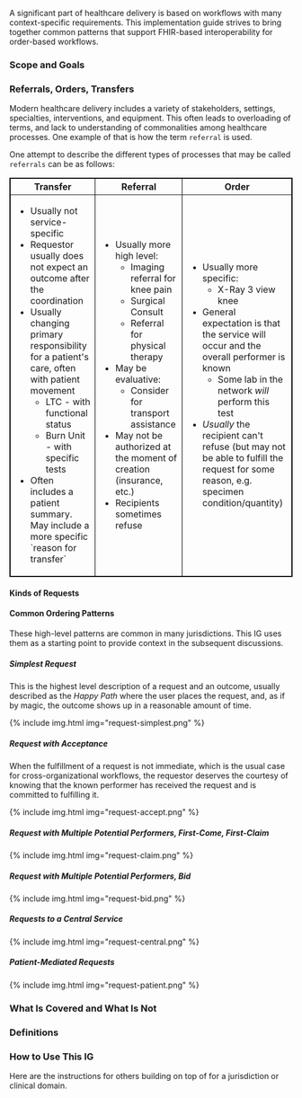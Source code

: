 A significant part of healthcare delivery is based on workflows with many context-specific requirements. This implementation guide strives to bring together common patterns that support FHIR-based interoperability for order-based workflows.
### Scope and Goals

### Referrals, Orders, Transfers
Modern healthcare delivery includes a variety of stakeholders, settings, specialties, interventions, and equipment. This often leads to overloading of terms, and lack to understanding of commonalities among healthcare processes. One example of that is how the term `referral` is used.

One attempt to describe the different types of processes that may be called `referrals` can be as follows:

<table border="1" borderspacing="0" style='border: 1px solid black; border-collapse: collapse'>
    <thead>
      <tr class="header">
        <th>Transfer</th>
        <th>Referral</th>
        <th>Order</th>
      </tr>
    </thead>
    <tbody>
      <tr class="odd">
        <td>
          <ul>
            <li>Usually not service-specific</li>
            <li>Requestor usually does not expect an outcome after the coordination</li>
            <li>Usually changing primary responsibility for a patient's care, often with patient movement
              <ul>
                <li>LTC - with functional status</li>
                <li>Burn Unit - with specific tests</li>
              </ul>
            </li>
            <li>Often includes a patient summary. May include a more specific `reason for transfer`</li>
          </ul>
        </td>
        <td>
          <ul>
            <li>Usually more high level:
              <ul>
                <li>Imaging referral for knee pain</li>
                <li>Surgical Consult</li>
                <li>Referral for physical therapy</li>
              </ul>
            </li>
            <li>May be evaluative:
              <ul>
                <li>Consider for transport assistance</li>
              </ul>
            </li>
            <li>
              May not be authorized at the moment of creation (insurance, etc.)
            </li>
            <li>
              Recipients sometimes refuse
            </li>
          </ul>
        </td>
        <td>
          <ul>
            <li>Usually more specific:
              <ul>
                <li>X-Ray 3 view knee</li>
              </ul>
            </li>
            <li>General expectation is that the service will occur and the overall performer is known
              <ul>
                <li>Some lab in the network <em>will</em> perform this test</li>
              </ul>
            </li>
            <li><em>Usually</em> the recipient can't refuse (but may not be able to fulfill the request for some reason, e.g. specimen condition/quantity)
            </li>
          </ul>
        </td>
      </tr>
    </tbody>
  </table>

#### Kinds of Requests

#### Common Ordering Patterns
These high-level patterns are common in many jurisdictions. This IG uses them as a starting point to provide context in the subsequent discussions.

##### Simplest Request

This is the highest level description of a request and an outcome, usually described as the *Happy Path* where the user places the request, and, as if by magic, the outcome shows up in a reasonable amount of time.

{% include img.html img="request-simplest.png" %}


##### Request with Acceptance

When the fulfillment of a request is not immediate, which is the usual case for cross-organizational workflows, the requestor deserves the courtesy of knowing that the known performer has received the request and is committed to fulfilling it.

{% include img.html img="request-accept.png" %}

##### Request with Multiple Potential Performers, First-Come, First-Claim

{% include img.html img="request-claim.png" %}

##### Request with Multiple Potential Performers, Bid

{% include img.html img="request-bid.png" %}

##### Requests to a Central Service

{% include img.html img="request-central.png" %}

##### Patient-Mediated Requests

{% include img.html img="request-patient.png" %}

### What Is Covered and What Is Not

### Definitions

### How to Use This IG

Here are the instructions for others building on top of for a jurisdiction or clinical domain.
